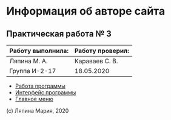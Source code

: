 # Информация об авторе сайта
## Практическая работа № 3
| Работу выполнила: | Работу проверил: |
|--------------|-----------|
| Ляпина М. А.| Караваев С. В.|
| Группа И-2-17| 18.05.2020|

- [Работа программы](/sitepage/page.html)
- [Интерфейс программы](/sitepage/skreen.html)
- [Главное меню](/sitepage/index.html)

(c) Ляпина Мария, 2020
